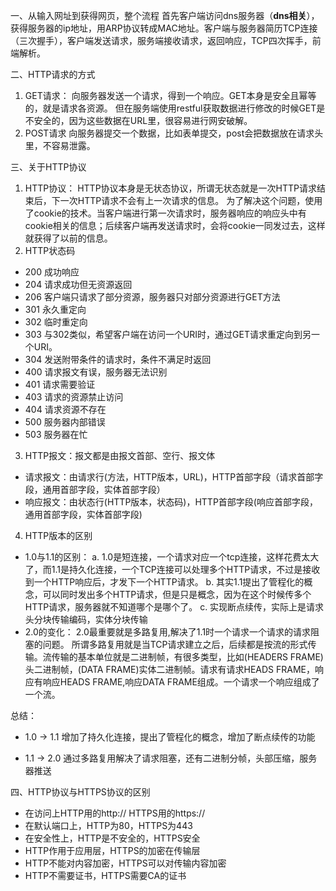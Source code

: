 一、从输入网址到获得网页，整个流程
首先客户端访问dns服务器（**dns相关**），获得服务器的ip地址，用ARP协议转成MAC地址。客户端与服务器简历TCP连接（三次握手），客户端发送请求，服务端接收请求，返回响应，TCP四次挥手，前端解析。

二、HTTP请求的方式
1. GET请求：
向服务器发送一个请求，得到一个响应。GET本身是安全且幂等的，就是请求各资源。
但在服务端使用restful获取数据进行修改的时候GET是不安全的，因为这些数据在URL里，很容易进行网安破解。
2. POST请求
向服务器提交一个数据，比如表单提交，post会把数据放在请求头里，不容易泄露。

三、关于HTTP协议

1.  HTTP协议：
HTTP协议本身是无状态协议，所谓无状态就是一次HTTP请求结束后，下一次HTTP请求不会有上一次请求的信息。
为了解决这个问题，使用了cookie的技术。当客户端进行第一次请求时，服务器响应的响应头中有cookie相关的信息；后续客户端再发送请求时，会将cookie一同发过去，这样就获得了以前的信息。
2. HTTP状态码
- 200 成功响应 
- 204 请求成功但无资源返回
- 206 客户端只请求了部分资源，服务器只对部分资源进行GET方法
- 301 永久重定向
- 302 临时重定向
- 303 与302类似，希望客户端在访问一个URI时，通过GET请求重定向到另一个URI。
- 304 发送附带条件的请求时，条件不满足时返回
- 400 请求报文有误，服务器无法识别
- 401 请求需要验证
- 403 请求的资源禁止访问
- 404 请求资源不存在
- 500 服务器内部错误
- 503 服务器在忙

3. HTTP报文：报文都是由报文首部、空行、报文体
- 请求报文：由请求行(方法，HTTP版本，URL)，HTTP首部字段（请求首部字段，通用首部字段，实体首部字段）
- 响应报文：由状态行(HTTP版本，状态码)，HTTP首部字段(响应首部字段，通用首部字段，实体首部字段)

4. HTTP版本的区别
 - 1.0与1.1的区别：
 a. 1.0是短连接，一个请求对应一个tcp连接，这样花费太大了，而1.1是持久化连接，一个TCP连接可以处理多个HTTP请求，不过是接收到一个HTTP响应后，才发下一个HTTP请求。
b. 其实1.1提出了管程化的概念，可以同时发出多个HTTP请求，但是只是概念，因为在这个时候传多个HTTP请求，服务器就不知道哪个是哪个了。
c. 实现断点续传，实际上是请求头分块传输编码，实体分块传输
- 2.0的变化：
2.0最重要就是多路复用,解决了1.1时一个请求一个请求的请求阻塞的问题。
所谓多路复用就是当TCP请求建立之后，后续都是按流的形式传输。流传输的基本单位就是二进制帧，有很多类型，比如(HEADERS FRAME)头二进制帧，(DATA FRAME)实体二进制帧。请求有请求HEADS FRAME，响应有响应HEADS FRAME,响应DATA FRAME组成。一个请求一个响应组成了一个流。

总结：
- 1.0 -> 1.1 增加了持久化连接，提出了管程化的概念，增加了断点续传的功能

- 1.1 -> 2.0 通过多路复用解决了请求阻塞，还有二进制分帧，头部压缩，服务器推送

四、HTTP协议与HTTPS协议的区别

- 在访问上HTTP用的http:// HTTPS用的https://
- 在默认端口上，HTTP为80，HTTPS为443
- 在安全性上，HTTP是不安全的，HTTPS安全
- HTTP作用于应用层，HTTPS的加密在传输层
- HTTP不能对内容加密，HTTPS可以对传输内容加密
- HTTP不需要证书，HTTPS需要CA的证书
